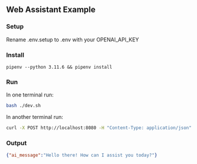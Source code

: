 ## Web Assistant Example

### Setup
Rename .env.setup to .env with your OPENAI_API_KEY

### Install
    pipenv --python 3.11.6 && pipenv install

### Run
In one terminal run:
```bash
bash ./dev.sh
```

In another terminal run:
```bash 
curl -X POST http://localhost:8080 -H "Content-Type: application/json" -d '{"text":"hello world", "user_id":"123"}'
```

### Output
```json
{"ai_message":"Hello there! How can I assist you today?"}
```
